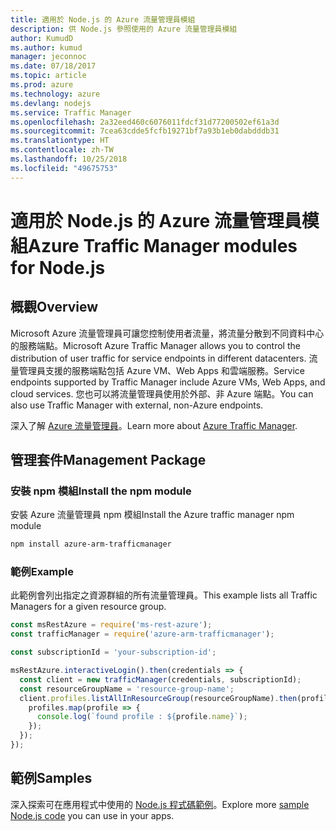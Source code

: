 ```yaml
---
title: 適用於 Node.js 的 Azure 流量管理員模組
description: 供 Node.js 參照使用的 Azure 流量管理員模組
author: KumudD
ms.author: kumud
manager: jeconnoc
ms.date: 07/18/2017
ms.topic: article
ms.prod: azure
ms.technology: azure
ms.devlang: nodejs
ms.service: Traffic Manager
ms.openlocfilehash: 2a32eed460c6076011fdcf31d77200502ef61a3d
ms.sourcegitcommit: 7cea63cdde5fcfb19271bf7a93b1eb0dabdddb31
ms.translationtype: HT
ms.contentlocale: zh-TW
ms.lasthandoff: 10/25/2018
ms.locfileid: "49675753"
---
```

# <a name="azure-traffic-manager-modules-for-nodejs"></a><span data-ttu-id="a776e-103">適用於 Node.js 的 Azure 流量管理員模組</span><span class="sxs-lookup"><span data-stu-id="a776e-103">Azure Traffic Manager modules for Node.js</span></span>

## <a name="overview"></a><span data-ttu-id="a776e-104">概觀</span><span class="sxs-lookup"><span data-stu-id="a776e-104">Overview</span></span>

<span data-ttu-id="a776e-105">Microsoft Azure 流量管理員可讓您控制使用者流量，將流量分散到不同資料中心的服務端點。</span><span class="sxs-lookup"><span data-stu-id="a776e-105">Microsoft Azure Traffic Manager allows you to control the distribution of user traffic for service endpoints in different datacenters.</span></span> <span data-ttu-id="a776e-106">流量管理員支援的服務端點包括 Azure VM、Web Apps 和雲端服務。</span><span class="sxs-lookup"><span data-stu-id="a776e-106">Service endpoints supported by Traffic Manager include Azure VMs, Web Apps, and cloud services.</span></span> <span data-ttu-id="a776e-107">您也可以將流量管理員使用於外部、非 Azure 端點。</span><span class="sxs-lookup"><span data-stu-id="a776e-107">You can also use Traffic Manager with external, non-Azure endpoints.</span></span>

<span data-ttu-id="a776e-108">深入了解 [Azure 流量管理員](https://docs.microsoft.com/azure/traffic-manager/traffic-manager-overview)。</span><span class="sxs-lookup"><span data-stu-id="a776e-108">Learn more about [Azure Traffic Manager](https://docs.microsoft.com/azure/traffic-manager/traffic-manager-overview).</span></span>

## <a name="management-package"></a><span data-ttu-id="a776e-109">管理套件</span><span class="sxs-lookup"><span data-stu-id="a776e-109">Management Package</span></span>

### <a name="install-the-npm-module"></a><span data-ttu-id="a776e-110">安裝 npm 模組</span><span class="sxs-lookup"><span data-stu-id="a776e-110">Install the npm module</span></span>

<span data-ttu-id="a776e-111">安裝 Azure 流量管理員 npm 模組</span><span class="sxs-lookup"><span data-stu-id="a776e-111">Install the Azure traffic manager npm module</span></span>

```bash
npm install azure-arm-trafficmanager
```

### <a name="example"></a><span data-ttu-id="a776e-112">範例</span><span class="sxs-lookup"><span data-stu-id="a776e-112">Example</span></span>

<span data-ttu-id="a776e-113">此範例會列出指定之資源群組的所有流量管理員。</span><span class="sxs-lookup"><span data-stu-id="a776e-113">This example lists all Traffic Managers for a given resource group.</span></span>

```javascript
const msRestAzure = require('ms-rest-azure');
const trafficManager = require('azure-arm-trafficmanager');

const subscriptionId = 'your-subscription-id';

msRestAzure.interactiveLogin().then(credentials => {
  const client = new trafficManager(credentials, subscriptionId);
  const resourceGroupName = 'resource-group-name';
  client.profiles.listAllInResourceGroup(resourceGroupName).then(profiles => {
    profiles.map(profile => {
      console.log(`found profile : ${profile.name}`);
    });
  });
});
```

## <a name="samples"></a><span data-ttu-id="a776e-114">範例</span><span class="sxs-lookup"><span data-stu-id="a776e-114">Samples</span></span>

<span data-ttu-id="a776e-115">深入探索可在應用程式中使用的 [Node.js 程式碼範例](https://azure.microsoft.com/resources/samples/?platform=nodejs)。</span><span class="sxs-lookup"><span data-stu-id="a776e-115">Explore more [sample Node.js code](https://azure.microsoft.com/resources/samples/?platform=nodejs) you can use in your apps.</span></span>
